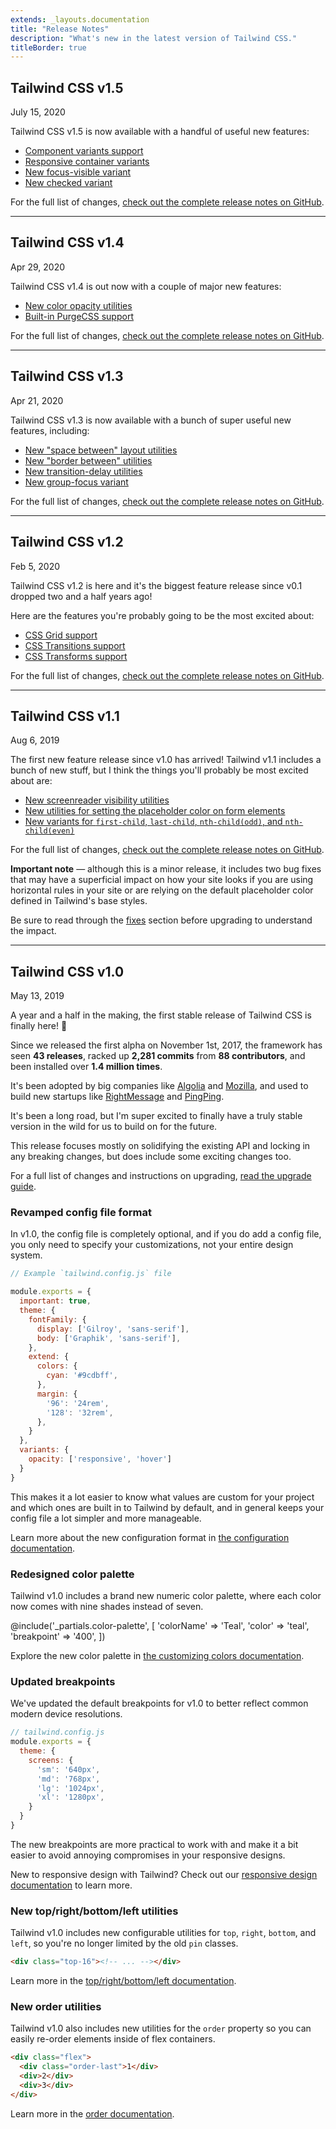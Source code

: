 ```yaml
---
extends: _layouts.documentation
title: "Release Notes"
description: "What's new in the latest version of Tailwind CSS."
titleBorder: true
---
```


<h2 class="mb-0">Tailwind CSS v1.5</h2>
<div class="mt-0 text-gray-600">July 15, 2020</div>

Tailwind CSS v1.5 is now available with a handful of useful new features:

- [Component variants support](https://github.com/tailwindlabs/tailwindcss/releases#component-variants-support)
- [Responsive container variants](https://github.com/tailwindlabs/tailwindcss/releases#responsive-container-variants)
- [New focus-visible variant](https://github.com/tailwindlabs/tailwindcss/releases#new-focus-visible-variant)
- [New checked variant](https://github.com/tailwindlabs/tailwindcss/releases#new-checked-variant)

For the full list of changes, [check out the complete release notes on GitHub](https://github.com/tailwindlabs/tailwindcss/releases/tag/v1.5.0).

---

<h2 class="mb-0">Tailwind CSS v1.4</h2>
<div class="mt-0 text-gray-600">Apr 29, 2020</div>

Tailwind CSS v1.4 is out now with a couple of major new features:

- [New color opacity utilities](/docs/background-opacity)
- [Built-in PurgeCSS support](/docs/controlling-file-size)

For the full list of changes, [check out the complete release notes on GitHub](https://github.com/tailwindlabs/tailwindcss/releases/tag/v1.4.0).

---


<h2 class="mb-0">Tailwind CSS v1.3</h2>
<div class="mt-0 text-gray-600">Apr 21, 2020</div>

Tailwind CSS v1.3 is now available with a bunch of super useful new features, including:

- [New "space between" layout utilities](/docs/space)
- [New "border between" utilities](/docs/divide-width)
- [New transition-delay utilities](/docs/transition-delay)
- [New group-focus variant](/docs/pseudo-class-variants/#group-focus)

For the full list of changes, [check out the complete release notes on GitHub](https://github.com/tailwindlabs/tailwindcss/releases/tag/v1.3.0).

---

<h2 class="mb-0">Tailwind CSS v1.2</h2>
<div class="mt-0 text-gray-600">Feb 5, 2020</div>

Tailwind CSS v1.2 is here and it's the biggest feature release since v0.1 dropped two and a half years ago!

Here are the features you're probably going to be the most excited about:

- [CSS Grid support](/docs/grid-template-columns)
- [CSS Transitions support](/docs/transition-property)
- [CSS Transforms support](/docs/scale)

For the full list of changes, [check out the complete release notes on GitHub](https://github.com/tailwindlabs/tailwindcss/releases/tag/v1.2.0).

---

<h2 class="mb-0">Tailwind CSS v1.1</h2>
<div class="mt-0 text-gray-600">Aug 6, 2019</div>

The first new feature release since v1.0 has arrived! Tailwind v1.1 includes a bunch of new stuff, but I think the things you'll probably be most excited about are:

- [New screenreader visibility utilities](https://github.com/tailwindlabs/tailwindcss/releases/tag/v1.1.0#added-utilities-for-screenreader-visibility)
- [New utilities for setting the placeholder color on form elements](https://github.com/tailwindlabs/tailwindcss/releases/tag/v1.1.0#added-utilities-for-placeholder-color)
- [New variants for `first-child`, `last-child`, `nth-child(odd)`, and `nth-child(even)`](https://github.com/tailwindlabs/tailwindcss/releases/tag/v1.1.0#first-last-even-and-odd-child-variants)

For the full list of changes, [check out the complete release notes on GitHub](https://github.com/tailwindlabs/tailwindcss/releases/tag/v1.1.0).

**Important note** — although this is a minor release, it includes two bug fixes that may have a superficial impact on how your site looks if you are using horizontal rules in your site or are relying on the default placeholder color defined in Tailwind's base styles.

Be sure to read through the [fixes](https://github.com/tailwindlabs/tailwindcss/releases/tag/v1.1.0#fixes) section before upgrading to understand the impact.

---

<h2 class="mb-0">Tailwind CSS v1.0</h2>
<div class="mt-0 text-gray-600">May 13, 2019</div>

A year and a half in the making, the first stable release of Tailwind CSS is finally here! 🎉

Since we released the first alpha on November 1st, 2017, the framework has seen **43 releases**, racked up **2,281 commits** from **88 contributors**, and been installed over **1.4 million times**.

It's been adopted by big companies like [Algolia](https://www.algolia.com/doc/) and [Mozilla](https://send.firefox.com/), and used to build new startups like [RightMessage](https://rightmessage.com/) and [PingPing](https://pingping.io/).

It's been a long road, but I'm super excited to finally have a truly stable version in the wild for us to build on for the future.

This release focuses mostly on solidifying the existing API and locking in any breaking changes, but does include some exciting changes too.

For a full list of changes and instructions on upgrading, [read the upgrade guide](/docs/upgrading-to-v1).

### Revamped config file format

In v1.0, the config file is completely optional, and if you do add a config file, you only need to specify your customizations, not your entire design system.

```js
// Example `tailwind.config.js` file

module.exports = {
  important: true,
  theme: {
    fontFamily: {
      display: ['Gilroy', 'sans-serif'],
      body: ['Graphik', 'sans-serif'],
    },
    extend: {
      colors: {
        cyan: '#9cdbff',
      },
      margin: {
        '96': '24rem',
        '128': '32rem',
      },
    }
  },
  variants: {
    opacity: ['responsive', 'hover']
  }
}
```

This makes it a lot easier to know what values are custom for your project and which ones are built in to Tailwind by default, and in general keeps your config file a lot simpler and more manageable.

Learn more about the new configuration format in [the configuration documentation](/docs/configuration).

### Redesigned color palette

Tailwind v1.0 includes a brand new numeric color palette, where each color now comes with nine shades instead of seven.

@include('_partials.color-palette', [
  'colorName' => 'Teal',
  'color' => 'teal',
  'breakpoint' => '400',
])

Explore the new color palette in [the customizing colors documentation](/docs/customizing-colors#default-color-palette).

### Updated breakpoints

We've updated the default breakpoints for v1.0 to better reflect common modern device resolutions.

```js
// tailwind.config.js
module.exports = {
  theme: {
    screens: {
      'sm': '640px',
      'md': '768px',
      'lg': '1024px',
      'xl': '1280px',
    }
  }
}
```

The new breakpoints are more practical to work with and make it a bit easier to avoid annoying compromises in your responsive designs.

New to responsive design with Tailwind? Check out our [responsive design documentation](/docs/responsive-design) to learn more.

### New top/right/bottom/left utilities

Tailwind v1.0 includes new configurable utilities for `top`, `right`, `bottom`, and `left`, so you're no longer limited by the old `pin` classes.

```html
<div class="top-16"><!-- ... --></div>
```

Learn more in the [top/right/bottom/left documentation](/docs/top-right-bottom-left).

### New order utilities

Tailwind v1.0 also includes new utilities for the `order` property so you can easily re-order elements inside of flex containers.

```html
<div class="flex">
  <div class="order-last">1</div>
  <div>2</div>
  <div>3</div>
</div>
```

Learn more in the [order documentation](/docs/order).
